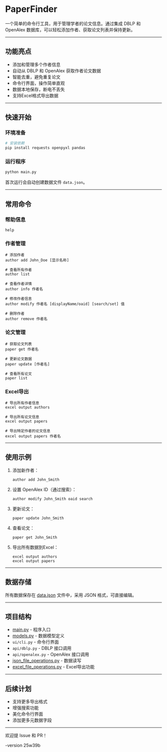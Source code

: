 # PaperFinder

一个简单的命令行工具，用于管理学者的论文信息。通过集成 DBLP 和 OpenAlex 数据库，可以轻松添加作者、获取论文列表并保持更新。

---

## 功能亮点

- 添加和管理多个作者信息
- 自动从 DBLP 和 OpenAlex 获取作者论文数据
- 智能去重，避免重复论文
- 命令行界面，操作简单直观
- 数据本地保存，断电不丢失
- 支持Excel格式导出数据

---

## 快速开始

### 环境准备
```bash
# 安装依赖
pip install requests openpyxl pandas
```

### 运行程序
```bash
python main.py
```

首次运行会自动创建数据文件 `data.json`。

---

## 常用命令

### 帮助信息
```
help
```

### 作者管理
```
# 添加作者
author add John_Doe [显示名称]

# 查看所有作者
author list

# 查看作者详情
author info 作者名

# 修改作者信息
author modify 作者名 [displayName/oaid] [search/set] 值

# 删除作者
author remove 作者名
```

### 论文管理
```
# 获取论文列表
paper get 作者名

# 更新论文数据
paper update [作者名]

# 查看所有论文
paper list
```

### Excel导出
```
# 导出所有作者信息
excel output authors

# 导出所有论文信息
excel output papers

# 导出特定作者的论文信息
excel output papers 作者名
```

---

## 使用示例

1. 添加新作者：
   ```
   author add John_Smith
   ```

2. 设置 OpenAlex ID（通过搜索）：
   ```
   author modify John_Smith oaid search
   ```

3. 更新论文：
   ```
   paper update John_Smith
   ```

4. 查看论文：
   ```
   paper get John_Smith
   ```

5. 导出所有数据到Excel：
   ```
   excel output authors
   excel output papers
   ```

---

## 数据存储

所有数据保存在 [data.json](file://c:\Users\Lunaunde\OneDrive\paperfinder\data.json) 文件中，采用 JSON 格式，可直接编辑。

---

## 项目结构

- [main.py](file://c:\Users\Lunaunde\OneDrive\paperfinder\main.py) - 程序入口
- [models.py](file://c:\Users\Lunaunde\OneDrive\paperfinder\models.py) - 数据模型定义
- `ui/cli.py` - 命令行界面
- `api/dblp.py` - DBLP 接口调用
- `api/openalex.py` - OpenAlex 接口调用
- [json_file_operations.py](file://c:\Users\Lunaunde\OneDrive\paperfinder\json_file_operations.py) - 数据读写
- [excel_file_operations.py](file://c:\Users\Lunaunde\OneDrive\paperfinder\excel_file_operations.py) - Excel导出功能

---

## 后续计划

- 支持更多导出格式
- 增强搜索功能
- 美化命令行界面
- 添加更多元数据字段

---

欢迎提 Issue 和 PR！

-version 25w39b